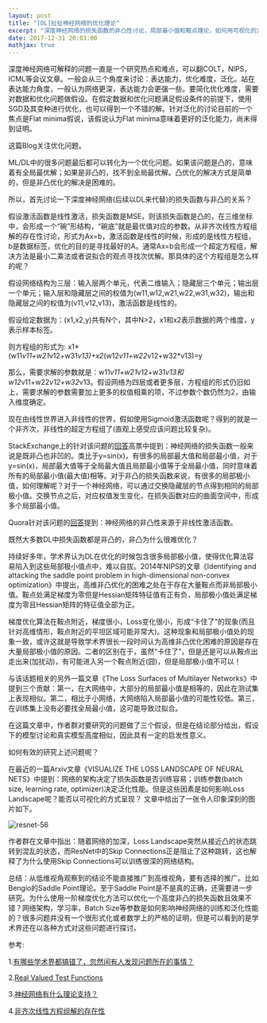 ```yaml
---
layout: post
title: "[DL]扯扯神经网络的优化理论"
excerpt: "深度神经网络的损失函数的非凸性讨论，局部最小值和鞍点理论，如何用可视化的方式讨论神经网络的损失函数"
date: 2017-12-31 20:03:00
mathjax: true
---
```


深度神经网络可解释的问题一直是一个研究热点和难点，可以翻COLT，NIPS，ICML等会议文章。一般会从三个角度来讨论：表达能力，优化难度，泛化。站在表达能力角度，一般认为网络更深，表达能力会更强一些。要简化优化难度，需要对数据和优化问题做假设。在假定数据和优化问题满足假设条件的前提下，使用SGD及其变种进行优化，也可以得到一个不错的解。针对泛化的讨论目前的一个焦点是Flat minima假说，该假说认为Flat minima意味着更好的泛化能力，尚未得到证明。

这篇Blog关注优化问题。

ML/DL中的很多问题最后都可以转化为一个优化问题。如果该问题是凸的，意味着有全局最优解；如果是非凸的，找不到全局最优解。凸优化的解决方式是简单的，但是非凸优化的解决是困难的。

所以，首先讨论一下深度神经网络(后续以DL来代替)的损失函数与非凸的关系？

假设激活函数是线性激活，损失函数是MSE，则该损失函数是凸的，在三维坐标中，会形成一个“碗”形结构，“碗底”就是最优值对应的参数。从非齐次线性方程组解的存在性讨论，形式为Ax=b，激活函数是线性的时候，形成的是线性方程组，b是数据标签，优化的目的是寻找最好的A。通常Ax=b会形成一个超定方程组，解决方法是最小二乘法或者说拟合的观点寻找次优解。那具体的这个方程组是怎么样的呢？

假设网络结构为三层：输入层两个单元，代表二维输入；隐藏层三个单元；输出层一个单元；输入层和隐藏层之间的权值为(w11,w12,w21,w22,w31,w32)，输出和隐藏层之间的权值为(v11,v12,v13)，激活函数是线性的。

假设给定数据为：(x1,x2,y)共有N个，其中N>2，x1和x2表示数据的两个维度，y表示样本标签。

则方程组的形式为:   x1*(w11*v11+w21*v12+w31*v13)+x2*(w12*v11+w22*v12+w32*v13)=y

那么，需要求解的参数就是：w11*v11+w21*v12+w31*v13和w12*v11+w22*v12+w32*v13。假设网络为四层或者更多层，方程组的形式仍旧如上，需要求解的参数需要加上更多的权值相乘的项，不过参数个数仍然为2，由输入维度确定。

现在由线性世界进入非线性的世界，假如使用Sigmoid激活函数呢？得到的就是一个非齐次，非线性的超定方程组了(直观上感受应该问题比较复杂)。

StackExchange上的针对该问题的[回答](https://stats.stackexchange.com/questions/106334/cost-function-of-neural-network-is-non-convex)高票中提到：神经网络的损失函数一般来说是既非凸也非凹的。类比于y=sin(x)，有很多的局部最大值和局部最小值，对于y=sin(x)，局部最大值等于全局最大值且局部最小值等于全局最小值，同时意味着所有的局部最小值(最大值)相等。对于非凸的损失函数来说，有很多的局部极小值，如何理解呢？对于一个神经网络，可以通过交换隐藏层的节点得到相同的局部极小值。交换节点之后，对应权值发生变化，在损失函数对应的曲面空间中，形成多个局部最小值。

Quora针对该问题的[回答](https://www.quora.com/Why-is-a-neural-network-and-in-general-a-deep-network-non-convex)提到：神经网络的非凸性来源于非线性激活函数。

既然大多数DL中损失函数都是非凸的，非凸为什么很难优化？

持续好多年，学术界认为DL在优化的时候包含很多局部极小值，使得优化算法容易陷入到这些局部极小值点中，难以自拔。2014年NIPS的文章《Identifying and attacking the saddle point problem in high-dimensional non-convex optimization》中提出，高维非凸优化的困难之处在于存在大量鞍点而非局部极小值。鞍点处满足梯度为零但是Hessian矩阵特征值有正有负，局部极小值处满足梯度为零且Hessian矩阵的特征值全部为正。

梯度优化算法在鞍点附近，梯度很小，Loss变化很小，形成“卡住了”的现象(而且针对高维情形，鞍点附近的平坦区域可能非常大)。这种现象和局部极小值处的现象一致，或许这就是导致学术界很长一段时间认为高维非凸优化困难的原因是存在大量局部极小值的原因。二者的区别在于，虽然“卡住了”，但是还是可以从鞍点出走出来(加扰动)，有可能进入另一个鞍点附近(囧)，但是局部极小值不可以！

与该话题相关的另外一篇文章《The Loss Surfaces of Multilayer Networks》中提到三个贡献：第一，在大网络中，大部分的局部最小值是相等的，因此在测试集上表现相似。第二，相比于小网络，大网络陷入局部最小值的可能性较低。第三，在训练集上没有必要找全局最小值，这可能导致过拟合。

在这篇文章中，作者群对要研究的问题做了三个假设，但是在结论部分给出，假设下的模型讨论和真实模型高度相似，因此具有一定的启发性意义。

如何有效的研究上述问题呢？

在最近的一篇Arxiv文章《VISUALIZE THE LOSS LANDSCAPE OF NEURAL NETS》中提到：网络的架构决定了损失函数是否训练容易；训练参数(batch size, learning rate, optimizer)决定泛化性能。但是这些因素是如何影响Loss Landscape呢？能否以可视化的方式呈现？
文章中给出了一张令人印象深刻的图片如下。

![resnet-56](http://wx3.sinaimg.cn/mw690/aba7d18bgy1fn068o66xtj20xf0i0dsx.jpg)

作者群在文章中指出：随着网络的加深，Loss Landscape突然从接近凸的状态跳转到混乱的状态，而ResNet中的Skip Connections正是阻止了这种跳转，这也解释了为什么使用Skip Connections可以训练很深的网络结构。


总结：从低维视角观察到的结论不能直接推广到高维视角，要有选择的推广。比如Bengio的Saddle Point理论。至于Saddle Point是不是真的正确，还需要进一步研究。为什么使用一阶梯度优化方法可以优化一个高度非凸的损失函数且效果不错？网络架构，学习率，Batch Size等参数是如何影响神经网络的训练和泛化性能的？很多问题并没有一个很形式化或者数学上的严格的证明，但是可以看到的是学术界还在以各种方式对这些问题进行探讨。


参考:

1.[有哪些学术界都搞错了，忽然间有人发现问题所在的事情？](https://www.zhihu.com/question/52782960)

2.[Real Valued Test Functions](https://dev.heuristiclab.com/trac.fcgi/wiki/Documentation/Reference/Test%20Functions)

3.[神经网络有什么理论支持？](https://zhuanlan.zhihu.com/p/27609166)

4.[非齐次线性方程组解的存在性](https://baike.baidu.com/item/%E9%9D%9E%E9%BD%90%E6%AC%A1%E7%BA%BF%E6%80%A7%E6%96%B9%E7%A8%8B%E7%BB%84)













